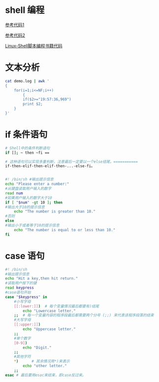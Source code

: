 # shell 编程
[参考代码1](https://github.com/Ewenwan/Linux_Code_Test/tree/master/Samples_Shell)

[参考代码2](https://github.com/keyboard-man/c_cpp/tree/master/boost)


[Linux-Shell脚本编程书籍代码](https://github.com/PacktPublishing/Linux-Shell-Scripting-Cookbook-Third-Edition)


# 文本分析
```sh
cat demo.log | awk '
{
	for(i=1;i<=NF;i++)
        {
		if($2>="19:57:36,969") 
		print $2;
	} 
}'


```


# if 条件语句
```sh
# Shell中的条件判断语句
if []; ~ then ~fi ==

# 这种语句可以实现多重判断，注意最后一定要以一个else结尾。===========
if-then-elif-then-elif-then-...-else-fi。


#! /bin/sh #输出提示信息 
echo "Please enter a number:" 
#从键盘读取用户输入的数字 
read num 
#如果用户输入的数字大于10 
if [ "$num" -gt 10 ]; then 
#输出大于10的提示信息
	echo "The number is greater than 10." 
#否则 
else 
#输出小于或者等于10的提示信息 
	echo "The number is equal to or less than 10." 
fi

```


# case 语句
```sh
#! /bin/sh 
#输出提示信息 
echo "Hit a key,then hit return." 
#读取用户按下的键 
read keypress 
#case语句开始 
case "$keypress" in 
	#小写字母 
	[[:lower:]])  # 每个变量情况最后都要有)结尾
		echo "Lowercase letter."
	;;  # 每一个变量内容的程序段最后都需要两个分号 (;;) 来代表该程序段落的结束
	#大写字母 
	[[:upper:]]) 
		echo "Uppercase letter."
	;; 
	#单个数字 
	[0-9]) 
		echo "Digit."
	;; 
	#其他字符 
	*)      # 其余情况用*)来表示
		echo "other letter."
	;; 
esac # 最后要用esac来结束，即case反过来。

```
